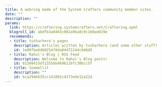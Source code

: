 ```yaml
---
title: A webring made of the System Crafters community member sites.
date: ""
description: ""
params:
  link: https://craftering.systemcrafters.net/Craftering.opml
  blogroll_id: abdfb3a0403c082a9ba8c9c160add19e
  recommends:
  - title: tusharhero's pages
    description: Articles written by tusharhero (and some other stuff)!
    id: 1e00fbe6d6025470da04d7224dc946d5
  - title: Rahul's Blog | RSS Feed
    description: Welcome to Rahul's Blog posts!
    id: 81308415df2355bb4696126fc30bcc5f
  - title: Snamellit
    description: ""
    id: bca294b635cc141092c42f3ede12a22d
---
```


